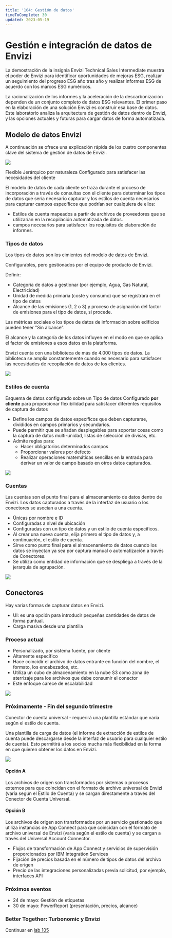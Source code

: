 ```yaml
---
title: '104: Gestión de datos'
timeToComplete: 30
updated: 2023-05-19
---
```


# Gestión e integración de datos de Envizi

La demostración de la insignia Envizi Technical Sales Intermediate muestra el poder de Envizi para identificar oportunidades de mejoras ESG, realizar un seguimiento del progreso ESG año tras año y realizar informes ESG de acuerdo con los marcos ESG numéricos.  

La racionalización de los informes y la aceleración de la descarbonización dependen de un conjunto completo de datos ESG relevantes.  El primer paso en la elaboración de una solución Envizi es construir esa base de datos.  Este laboratorio analiza la arquitectura de gestión de datos dentro de Envizi, y las opciones actuales y futuras para cargar datos de forma automatizada. 


## Modelo de datos Envizi

A continuación se ofrece una explicación rápida de los cuatro componentes clave del sistema de gestión de datos de Envizi.

![](./images/104/data-model-summary.png)

Flexible
Jerárquico por naturaleza
Configurado para satisfacer las necesidades del cliente

El modelo de datos de cada cliente se traza durante el proceso de incorporación a través de consultas con el cliente para determinar los tipos de datos que sería necesario capturar y los estilos de cuenta necesarios para capturar campos específicos que podrían ser cualquiera de ellos:
- Estilos de cuenta mapeados a partir de archivos de proveedores que se utilizarían en la recopilación automatizada de datos.
- campos necesarios para satisfacer los requisitos de elaboración de informes. 


### Tipos de datos
Los tipos de datos son los cimientos del modelo de datos de Envizi.

Configurables, pero gestionados por el equipo de producto de Envizi.

Definir:
- Categoría de datos a gestionar (por ejemplo, Agua, Gas Natural, Electricidad)
- Unidad de medida primaria (coste y consumo) que se registrará en el tipo de datos 
- Alcance de las emisiones (1, 2 o 3) y proceso de asignación del factor de emisiones para el tipo de datos, si procede. 

Las métricas sociales o los tipos de datos de información sobre edificios pueden tener "Sin alcance".  

El alcance y la categoría de los datos influyen en el modo en que se aplica el factor de emisiones a esos datos en la plataforma. 

Envizi cuenta con una biblioteca de más de 4.000 tipos de datos. La biblioteca se amplía constantemente cuando es necesario para satisfacer las necesidades de recopilación de datos de los clientes.

![](./images/104/data-types-example.png)


### Estilos de cuenta
Esquema de datos configurado sobre un Tipo de datos
Configurado **por cliente** para proporcionar flexibilidad para satisfacer diferentes requisitos de captura de datos
- Define los campos de datos específicos que deben capturarse, divididos en campos primarios y secundarios.
- Puede permitir que se añadan desplegables para soportar cosas como la captura de datos multi-unidad, listas de selección de divisas, etc.
- Admite reglas para:
  - Hacer obligatorios determinados campos
  - Proporcionar valores por defecto
  - Realizar operaciones matemáticas sencillas en la entrada para derivar un valor de campo basado en otros datos capturados. 

![](./images/104/account-styles.png)

### Cuentas
Las cuentas son el punto final para el almacenamiento de datos dentro de Envizi.  Los datos capturados a través de la interfaz de usuario o los conectores se asocian a una cuenta. 

- Únicas por nombre e ID
- Configuradas a nivel de ubicación
- Configuradas con un tipo de datos y un estilo de cuenta específicos.
- Al crear una nueva cuenta, elija primero el tipo de datos y, a continuación, el estilo de cuenta.  
- Sirve como punto final para el almacenamiento de datos cuando los datos se inyectan ya sea por captura manual o automatización a través de Conectores. 
- Se utiliza como entidad de información que se despliega a través de la jerarquía de agrupación.

![](./images/104/account-example.png)

## Conectores 

Hay varias formas de capturar datos en Envizi.
- UI: es una opción para introducir pequeñas cantidades de datos de forma puntual.  
- Carga masiva desde una plantilla

### Proceso actual
- Personalizado, por sistema fuente, por cliente
- Altamente específico
- Hace coincidir el archivo de datos entrante en función del nombre, el formato, los encabezados, etc.
- Utiliza un cubo de almacenamiento en la nube S3 como zona de aterrizaje para los archivos que debe consumir el conector
- Este enfoque carece de escalabilidad

![](./images/104/connector-current-final.png)

### Próximamente - Fin del segundo trimestre
Conector de cuenta universal - requerirá una plantilla estándar que varía según el estilo de cuenta.

Una plantilla de carga de datos (el informe de extracción de estilos de cuenta puede descargarse desde la interfaz de usuario para cualquier estilo de cuenta). Esto permitirá a los socios mucha más flexibilidad en la forma en que quieren obtener los datos en Envizi.

![](./images/104/connector-future.png)

#### Opción A
Los archivos de origen son transformados por sistemas o procesos externos para que coincidan con el formato de archivo universal de Envizi (varía según el Estilo de Cuenta) y se cargan directamente a través del Conector de Cuenta Universal.

#### Opción B
Los archivos de origen son transformados por un servicio gestionado que utiliza instancias de App Connect para que coincidan con el formato de archivo universal de Envizi (varía según el estilo de cuenta) y se cargan a través del Universal Account Connector.
- Flujos de transformación de App Connect y servicios de supervisión proporcionados por IBM Integration Services
- Fijación de precios basada en el número de tipos de datos del archivo de origen
- Precio de las integraciones personalizadas previa solicitud, por ejemplo, interfaces API

### Próximos eventos

- 24 de mayo: Gestión de etiquetas
- 30 de mayo: PowerReport (presentación, precios, alcance)

### Better Together: Turbonomic y Envizi
Continuar en [lab 105](/envizi/105)
